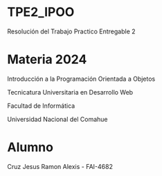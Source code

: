 # TPE2_IPOO
Resolución del Trabajo Practico Entregable 2

# Materia 2024
Introducción a la Programación Orientada a Objetos

Tecnicatura Universitaria en Desarrollo Web

Facultad de Informática

Universidad Nacional del Comahue

# Alumno
Cruz Jesus Ramon Alexis - FAI-4682